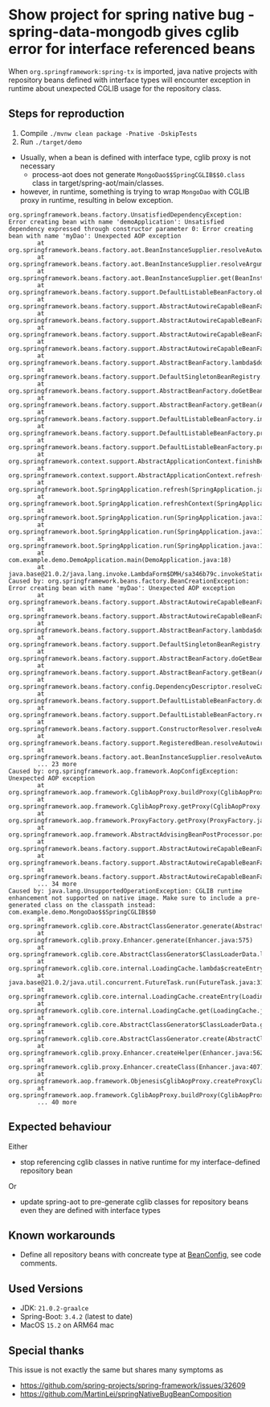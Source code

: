 # Show project for spring native bug - spring-data-mongodb gives cglib error for interface referenced beans

When `org.springframework:spring-tx` is imported, java native projects with
repository beans defined with interface types will encounter exception in runtime about unexpected
CGLIB usage for the repository class.

## Steps for reproduction

1. Compile `./mvnw clean package -Pnative -DskipTests`
2. Run `./target/demo`

- Usually, when a bean is defined with interface type, cglib proxy is not necessary
  - process-aot does not generate `MongoDao$$SpringCGLIB$$0.class` class in
    target/spring-aot/main/classes.
- however, in runtime, something is trying to wrap `MongoDao` with CGLIB proxy in runtime, resulting
  in below exception.

```stacktrace
org.springframework.beans.factory.UnsatisfiedDependencyException: Error creating bean with name 'demoApplication': Unsatisfied dependency expressed through constructor parameter 0: Error creating bean with name 'myDao': Unexpected AOP exception
        at org.springframework.beans.factory.aot.BeanInstanceSupplier.resolveAutowiredArgument(BeanInstanceSupplier.java:369)
        at org.springframework.beans.factory.aot.BeanInstanceSupplier.resolveArguments(BeanInstanceSupplier.java:289)
        at org.springframework.beans.factory.aot.BeanInstanceSupplier.get(BeanInstanceSupplier.java:223)
        at org.springframework.beans.factory.support.DefaultListableBeanFactory.obtainInstanceFromSupplier(DefaultListableBeanFactory.java:979)
        at org.springframework.beans.factory.support.AbstractAutowireCapableBeanFactory.obtainFromSupplier(AbstractAutowireCapableBeanFactory.java:1243)
        at org.springframework.beans.factory.support.AbstractAutowireCapableBeanFactory.createBeanInstance(AbstractAutowireCapableBeanFactory.java:1186)
        at org.springframework.beans.factory.support.AbstractAutowireCapableBeanFactory.doCreateBean(AbstractAutowireCapableBeanFactory.java:563)
        at org.springframework.beans.factory.support.AbstractAutowireCapableBeanFactory.createBean(AbstractAutowireCapableBeanFactory.java:523)
        at org.springframework.beans.factory.support.AbstractBeanFactory.lambda$doGetBean$0(AbstractBeanFactory.java:336)
        at org.springframework.beans.factory.support.DefaultSingletonBeanRegistry.getSingleton(DefaultSingletonBeanRegistry.java:307)
        at org.springframework.beans.factory.support.AbstractBeanFactory.doGetBean(AbstractBeanFactory.java:334)
        at org.springframework.beans.factory.support.AbstractBeanFactory.getBean(AbstractBeanFactory.java:199)
        at org.springframework.beans.factory.support.DefaultListableBeanFactory.instantiateSingleton(DefaultListableBeanFactory.java:1122)
        at org.springframework.beans.factory.support.DefaultListableBeanFactory.preInstantiateSingleton(DefaultListableBeanFactory.java:1093)
        at org.springframework.beans.factory.support.DefaultListableBeanFactory.preInstantiateSingletons(DefaultListableBeanFactory.java:1030)
        at org.springframework.context.support.AbstractApplicationContext.finishBeanFactoryInitialization(AbstractApplicationContext.java:987)
        at org.springframework.context.support.AbstractApplicationContext.refresh(AbstractApplicationContext.java:627)
        at org.springframework.boot.SpringApplication.refresh(SpringApplication.java:752)
        at org.springframework.boot.SpringApplication.refreshContext(SpringApplication.java:439)
        at org.springframework.boot.SpringApplication.run(SpringApplication.java:318)
        at org.springframework.boot.SpringApplication.run(SpringApplication.java:1361)
        at org.springframework.boot.SpringApplication.run(SpringApplication.java:1350)
        at com.example.demo.DemoApplication.main(DemoApplication.java:18)
        at java.base@21.0.2/java.lang.invoke.LambdaForm$DMH/sa346b79c.invokeStaticInit(LambdaForm$DMH)
Caused by: org.springframework.beans.factory.BeanCreationException: Error creating bean with name 'myDao': Unexpected AOP exception
        at org.springframework.beans.factory.support.AbstractAutowireCapableBeanFactory.doCreateBean(AbstractAutowireCapableBeanFactory.java:608)
        at org.springframework.beans.factory.support.AbstractAutowireCapableBeanFactory.createBean(AbstractAutowireCapableBeanFactory.java:523)
        at org.springframework.beans.factory.support.AbstractBeanFactory.lambda$doGetBean$0(AbstractBeanFactory.java:336)
        at org.springframework.beans.factory.support.DefaultSingletonBeanRegistry.getSingleton(DefaultSingletonBeanRegistry.java:307)
        at org.springframework.beans.factory.support.AbstractBeanFactory.doGetBean(AbstractBeanFactory.java:334)
        at org.springframework.beans.factory.support.AbstractBeanFactory.getBean(AbstractBeanFactory.java:199)
        at org.springframework.beans.factory.config.DependencyDescriptor.resolveCandidate(DependencyDescriptor.java:254)
        at org.springframework.beans.factory.support.DefaultListableBeanFactory.doResolveDependency(DefaultListableBeanFactory.java:1631)
        at org.springframework.beans.factory.support.DefaultListableBeanFactory.resolveDependency(DefaultListableBeanFactory.java:1519)
        at org.springframework.beans.factory.support.ConstructorResolver.resolveAutowiredArgument(ConstructorResolver.java:913)
        at org.springframework.beans.factory.support.RegisteredBean.resolveAutowiredArgument(RegisteredBean.java:253)
        at org.springframework.beans.factory.aot.BeanInstanceSupplier.resolveAutowiredArgument(BeanInstanceSupplier.java:366)
        ... 23 more
Caused by: org.springframework.aop.framework.AopConfigException: Unexpected AOP exception
        at org.springframework.aop.framework.CglibAopProxy.buildProxy(CglibAopProxy.java:243)
        at org.springframework.aop.framework.CglibAopProxy.getProxy(CglibAopProxy.java:167)
        at org.springframework.aop.framework.ProxyFactory.getProxy(ProxyFactory.java:110)
        at org.springframework.aop.framework.AbstractAdvisingBeanPostProcessor.postProcessAfterInitialization(AbstractAdvisingBeanPostProcessor.java:127)
        at org.springframework.beans.factory.support.AbstractAutowireCapableBeanFactory.applyBeanPostProcessorsAfterInitialization(AbstractAutowireCapableBeanFactory.java:439)
        at org.springframework.beans.factory.support.AbstractAutowireCapableBeanFactory.initializeBean(AbstractAutowireCapableBeanFactory.java:1815)
        at org.springframework.beans.factory.support.AbstractAutowireCapableBeanFactory.doCreateBean(AbstractAutowireCapableBeanFactory.java:601)
        ... 34 more
Caused by: java.lang.UnsupportedOperationException: CGLIB runtime enhancement not supported on native image. Make sure to include a pre-generated class on the classpath instead: com.example.demo.MongoDao$$SpringCGLIB$$0
        at org.springframework.cglib.core.AbstractClassGenerator.generate(AbstractClassGenerator.java:363)
        at org.springframework.cglib.proxy.Enhancer.generate(Enhancer.java:575)
        at org.springframework.cglib.core.AbstractClassGenerator$ClassLoaderData.lambda$new$1(AbstractClassGenerator.java:107)
        at org.springframework.cglib.core.internal.LoadingCache.lambda$createEntry$1(LoadingCache.java:52)
        at java.base@21.0.2/java.util.concurrent.FutureTask.run(FutureTask.java:317)
        at org.springframework.cglib.core.internal.LoadingCache.createEntry(LoadingCache.java:57)
        at org.springframework.cglib.core.internal.LoadingCache.get(LoadingCache.java:34)
        at org.springframework.cglib.core.AbstractClassGenerator$ClassLoaderData.get(AbstractClassGenerator.java:130)
        at org.springframework.cglib.core.AbstractClassGenerator.create(AbstractClassGenerator.java:317)
        at org.springframework.cglib.proxy.Enhancer.createHelper(Enhancer.java:562)
        at org.springframework.cglib.proxy.Enhancer.createClass(Enhancer.java:407)
        at org.springframework.aop.framework.ObjenesisCglibAopProxy.createProxyClassAndInstance(ObjenesisCglibAopProxy.java:62)
        at org.springframework.aop.framework.CglibAopProxy.buildProxy(CglibAopProxy.java:228)
        ... 40 more
```

## Expected behaviour

Either

- stop referencing cglib classes in native runtime for my interface-defined repository bean

Or

- update spring-aot to pre-generate cglib classes for repository beans even they are defined with
  interface types

## Known workarounds

- Define all repository beans with concreate type
  at [BeanConfig](./src/main/java/com/example/demo/BeanConfig.java), see code comments.

## Used Versions

- JDK: `21.0.2-graalce`
- Spring-Boot: `3.4.2` (latest to date)
- MacOS `15.2` on ARM64 mac

## Special thanks

This issue is not exactly the same but shares many symptoms as

- https://github.com/spring-projects/spring-framework/issues/32609
- https://github.com/MartinLei/springNativeBugBeanComposition
